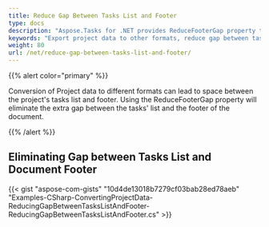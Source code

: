 ```yaml
---
title: Reduce Gap Between Tasks List and Footer
type: docs
description: "Aspose.Tasks for .NET provides ReduceFooterGap property to reduce gap between the list of tasks and the footer while conversion of project data to different formats."
keywords: "Export project data to other formats, reduce gap between tasks and footer, Aspose.Tasks, C#"
weight: 80
url: /net/reduce-gap-between-tasks-list-and-footer/
---
```


{{% alert color="primary" %}} 

Conversion of Project data to different formats can lead to space between the project's tasks list and footer. Using the ReduceFooterGap property will eliminate the extra gap between the tasks' list and the footer of the document.

{{% /alert %}} 
## **Eliminating Gap between Tasks List and Document Footer**
{{< gist "aspose-com-gists" "10d4de13018b7279cf03bab28ed78aeb" "Examples-CSharp-ConvertingProjectData-ReducingGapBetweenTasksListAndFooter-ReducingGapBetweenTasksListAndFooter.cs" >}}
